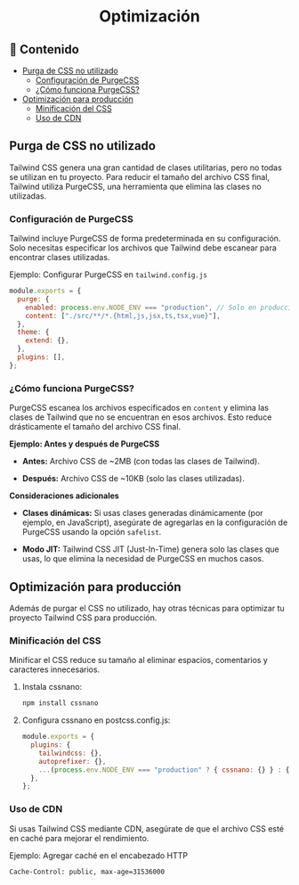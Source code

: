 <h1 align="center">Optimización</h1>

<h2>📑 Contenido</h2>

- [Purga de CSS no utilizado](#purga-de-css-no-utilizado)
  - [Configuración de PurgeCSS](#configuración-de-purgecss)
  - [¿Cómo funciona PurgeCSS?](#cómo-funciona-purgecss)
- [Optimización para producción](#optimización-para-producción)
  - [Minificación del CSS](#minificación-del-css)
  - [Uso de CDN](#uso-de-cdn)

## Purga de CSS no utilizado

Tailwind CSS genera una gran cantidad de clases utilitarias, pero no todas se utilizan en tu proyecto. Para reducir el tamaño del archivo CSS final, Tailwind utiliza PurgeCSS, una herramienta que elimina las clases no utilizadas.

### Configuración de PurgeCSS

Tailwind incluye PurgeCSS de forma predeterminada en su configuración. Solo necesitas especificar los archivos que Tailwind debe escanear para encontrar clases utilizadas.

Ejemplo: Configurar PurgeCSS en `tailwind.config.js`

```javascript
module.exports = {
  purge: {
    enabled: process.env.NODE_ENV === "production", // Solo en producción
    content: ["./src/**/*.{html,js,jsx,ts,tsx,vue}"],
  },
  theme: {
    extend: {},
  },
  plugins: [],
};
```

### ¿Cómo funciona PurgeCSS?

PurgeCSS escanea los archivos especificados en `content` y elimina las clases de Tailwind que no se encuentran en esos archivos. Esto reduce drásticamente el tamaño del archivo CSS final.

**Ejemplo: Antes y después de PurgeCSS**

- **Antes:** Archivo CSS de ~2MB (con todas las clases de Tailwind).

- **Después:** Archivo CSS de ~10KB (solo las clases utilizadas).

**Consideraciones adicionales**

- **Clases dinámicas:** Si usas clases generadas dinámicamente (por ejemplo, en JavaScript), asegúrate de agregarlas en la configuración de PurgeCSS usando la opción `safelist`.

- **Modo JIT:** Tailwind CSS JIT (Just-In-Time) genera solo las clases que usas, lo que elimina la necesidad de PurgeCSS en muchos casos.

## Optimización para producción

Además de purgar el CSS no utilizado, hay otras técnicas para optimizar tu proyecto Tailwind CSS para producción.

### Minificación del CSS

Minificar el CSS reduce su tamaño al eliminar espacios, comentarios y caracteres innecesarios.

1. Instala cssnano:

   ```bash
   npm install cssnano
   ```

2. Configura cssnano en postcss.config.js:

   ```javascript
   module.exports = {
     plugins: {
       tailwindcss: {},
       autoprefixer: {},
       ...(process.env.NODE_ENV === "production" ? { cssnano: {} } : {}),
     },
   };
   ```

### Uso de CDN

Si usas Tailwind CSS mediante CDN, asegúrate de que el archivo CSS esté en caché para mejorar el rendimiento.

Ejemplo: Agregar caché en el encabezado HTTP

```http
Cache-Control: public, max-age=31536000
```

